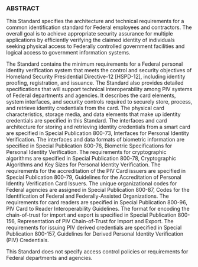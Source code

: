 ### ABSTRACT

This Standard specifies the architecture and technical requirements for a common identification standard
for Federal employees and contractors. The overall goal is to achieve appropriate security assurance for
multiple applications by efficiently verifying the claimed identity of individuals seeking physical access
to Federally controlled government facilities and logical access to government information systems.

The Standard contains the minimum requirements for a Federal personal identity verification system that
meets the control and security objectives of Homeland Security Presidential Directive-12 [HSPD-12],
including identity proofing, registration, and issuance. The Standard also provides detailed specifications
that will support technical interoperability among PIV systems of Federal departments and agencies. It
describes the card elements, system interfaces, and security controls required to securely store, process,
and retrieve identity credentials from the card. The physical card characteristics, storage media, and data
elements that make up identity credentials are specified in this Standard. The interfaces and card
architecture for storing and retrieving identity credentials from a smart card are specified in Special
Publication 800-73, Interfaces for Personal Identity Verification. The interfaces and data formats of
biometric information are specified in Special Publication 800-76, Biometric Specifications for Personal
Identity Verification. The requirements for cryptographic algorithms are specified in Special Publication
800-78, Cryptographic Algorithms and Key Sizes for Personal Identity Verification. The requirements for
the accreditation of the PIV Card issuers are specified in Special Publication 800-79, Guidelines for the
Accreditation of Personal Identity Verification Card Issuers. The unique organizational codes for Federal
agencies are assigned in Special Publication 800-87, Codes for the Identification of Federal and
Federally-Assisted Organizations. The requirements for card readers are specified in Special Publication
800-96, PIV Card to Reader Interoperability Guidelines. The format for encoding the chain-of-trust for
import and export is specified in Special Publication 800-156, Representation of PIV Chain-of-Trust for
Import and Export. The requirements for issuing PIV derived credentials are specified in Special
Publication 800-157, Guidelines for Derived Personal Identity Verification (PIV) Credentials.

This Standard does not specify access control policies or requirements for Federal departments and
agencies.
